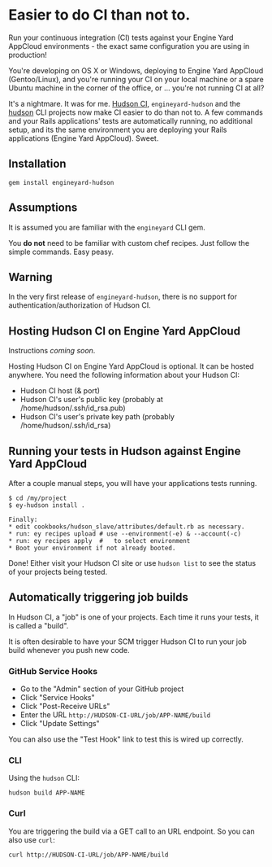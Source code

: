 # Easier to do CI than not to.

Run your continuous integration (CI) tests against your Engine Yard AppCloud environments - the exact same configuration you are using in production!

You're developing on OS X or Windows, deploying to Engine Yard AppCloud (Gentoo/Linux), and you're running your CI on your local machine or a spare Ubuntu machine in the corner of the office, or ... you're not running CI at all?

It's a nightmare. It was for me. [Hudson CI](http://hudson-ci.org/), `engineyard-hudson` and the [hudson](http://github.com/cowboyd/hudson.rb) CLI projects now make CI easier to do than not to. A few commands and your Rails applications' tests are automatically running, no additional setup, and its the same environment you are deploying your Rails applications (Engine Yard AppCloud). Sweet.

## Installation

    gem install engineyard-hudson

## Assumptions

It is assumed you are familiar with the `engineyard` CLI gem.

You **do not** need to be familiar with custom chef recipes. Just follow the simple commands. Easy peasy.

## Warning

In the very first release of `engineyard-hudson`, there is no support for authentication/authorization of Hudson CI.

## Hosting Hudson CI on Engine Yard AppCloud

Instructions *coming soon*.

Hosting Hudson CI on Engine Yard AppCloud is optional. It can be hosted anywhere. You need the following information about your Hudson CI:

* Hudson CI host (& port)
* Hudson CI's user's public key (probably at /home/hudson/.ssh/id_rsa.pub)
* Hudson CI's user's private key path (probably /home/hudson/.ssh/id_rsa)

## Running your tests in Hudson against Engine Yard AppCloud

After a couple manual steps, you will have your applications tests running.

    $ cd /my/project
    $ ey-hudson install .
    
    Finally:
    * edit cookbooks/hudson_slave/attributes/default.rb as necessary.
    * run: ey recipes upload # use --environment(-e) & --account(-c)
    * run: ey recipes apply  #   to select environment
    * Boot your environment if not already booted.

Done! Either visit your Hudson CI site or use `hudson list` to see the status of your projects being tested.

## Automatically triggering job builds

In Hudson CI, a "job" is one of your projects. Each time it runs your tests, it is called a "build".

It is often desirable to have your SCM trigger Hudson CI to run your job build whenever you push new code.

### GitHub Service Hooks

* Go to the "Admin" section of your GitHub project
* Click "Service Hooks"
* Click "Post-Receive URLs"
* Enter the URL `http://HUDSON-CI-URL/job/APP-NAME/build`
* Click "Update Settings"

You can also use the "Test Hook" link to test this is wired up correctly.

### CLI

Using the `hudson` CLI:

    hudson build APP-NAME

### Curl

You are triggering the build via a GET call to an URL endpoint. So you can also use `curl`:

    curl http://HUDSON-CI-URL/job/APP-NAME/build
